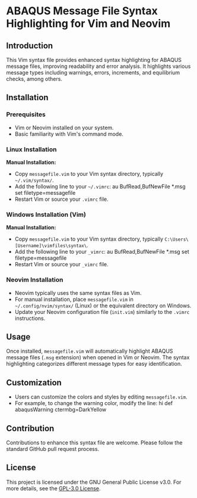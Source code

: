 # ABAQUS Message File Syntax Highlighting for Vim and Neovim

## Introduction

This Vim syntax file provides enhanced syntax highlighting for ABAQUS message files, improving readability and error analysis. It highlights various message types including warnings, errors, increments, and equilibrium checks, among others.

## Installation

### Prerequisites

- Vim or Neovim installed on your system.
- Basic familiarity with Vim's command mode.

### Linux Installation

**Manual Installation:**
- Copy `messagefile.vim` to your Vim syntax directory, typically `~/.vim/syntax/`.
- Add the following line to your `~/.vimrc`:
  au BufRead,BufNewFile *.msg set filetype=messagefile
- Restart Vim or source your `.vimrc` file.

### Windows Installation (Vim)

**Manual Installation:**
- Copy `messagefile.vim` to your Vim syntax directory, typically `C:\Users\[Username]\vimfiles\syntax\`.
- Add the following line to your `_vimrc`:
  au BufRead,BufNewFile *.msg set filetype=messagefile
- Restart Vim or source your `_vimrc` file.

### Neovim Installation

- Neovim typically uses the same syntax files as Vim.
- For manual installation, place `messagefile.vim` in `~/.config/nvim/syntax/` (Linux) or the equivalent directory on Windows.
- Update your Neovim configuration file (`init.vim`) similarly to the `.vimrc` instructions.

## Usage

Once installed, `messagefile.vim` will automatically highlight ABAQUS message files (`.msg` extension) when opened in Vim or Neovim. The syntax highlighting categorizes different message types for easy identification.

## Customization

- Users can customize the colors and styles by editing `messagefile.vim`.
- For example, to change the warning color, modify the line:
hi def abaqusWarning ctermbg=DarkYellow

## Contribution

Contributions to enhance this syntax file are welcome. Please follow the standard GitHub pull request process.

## License

This project is licensed under the GNU General Public License v3.0. For more details, see the [GPL-3.0 License](https://www.gnu.org/licenses/gpl-3.0.en.html).
